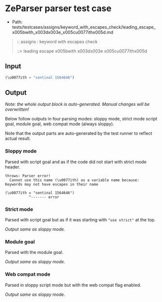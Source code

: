 # ZeParser parser test case

- Path: tests/testcases/assigns/keyword_with_escapes_check/leading_escape_x005bwith_x003dx003e_x005cu0077ithx005d.md

> :: assigns : keyword with escapes check
>
> ::> leading escape x005bwith x003dx003e x005cu0077ithx005d

## Input

`````js
(\u0077ith = "sentinal 1564646")
`````

## Output

_Note: the whole output block is auto-generated. Manual changes will be overwritten!_

Below follow outputs in four parsing modes: sloppy mode, strict mode script goal, module goal, web compat mode (always sloppy).

Note that the output parts are auto-generated by the test runner to reflect actual result.

### Sloppy mode

Parsed with script goal and as if the code did not start with strict mode header.

`````
throws: Parser error!
  Cannot use this name (\u0077ith) as a variable name because: Keywords may not have escapes in their name

(\u0077ith = "sentinal 1564646")
           ^------- error
`````

### Strict mode

Parsed with script goal but as if it was starting with `"use strict"` at the top.

_Output same as sloppy mode._

### Module goal

Parsed with the module goal.

_Output same as sloppy mode._

### Web compat mode

Parsed in sloppy script mode but with the web compat flag enabled.

_Output same as sloppy mode._
